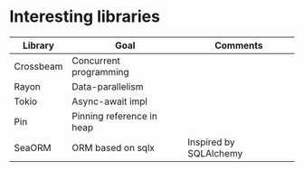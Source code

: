 # Interesting libraries

| Library   | Goal                      | Comments               |
| --------- | ------------------------- | ---------------------- |
| Crossbeam | Concurrent programming    |                        |
| Rayon     | Data-parallelism          |                        |
| Tokio     | Async-await impl          |                        |
| Pin       | Pinning reference in heap |                        |
| SeaORM    | ORM based on sqlx         | Inspired by SQLAlchemy |
